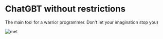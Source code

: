 # ChatGBT without restrictions
The main tool for a warrior programmer. Don't let your imagination stop you)


![met](https://user-images.githubusercontent.com/111556231/218865068-607cc588-12e5-4bd0-8658-3719db80a205.png)
